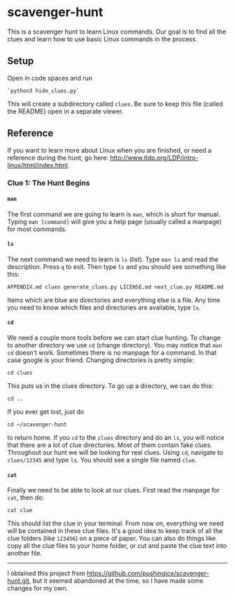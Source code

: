 # scavenger-hunt #

This is a scavenger hunt to learn Linux commands. Our goal is to find all
the clues and learn how to use basic Linux commands in the process.

## Setup ##

Open in code spaces and run 

    `python3 hide_clues.py`

This will create a subdirectory called `clues`. Be sure to keep this file
(called the README) open in a separate viewer.

## Reference ##

If you want to learn more about Linux when you are finished, or need a reference
during the hunt, go here: http://www.tldp.org/LDP/intro-linux/html/index.html.

### Clue 1: The Hunt Begins ###

#### `man` ####

The first command we are going to learn is `man`, which is short for manual.
Typing `man [command]` will give you a help page (usually called a manpage)
for most commands.

#### `ls` ####

The next command we need to learn is `ls` (list). Type `man ls` and read the
description. Press `q` to exit. Then type `ls` and you should see something
like this:

    APPENDIX.md clues generate_clues.py LICENSE.md next_clue.py README.md

Items which are blue are directories and everything else is a file. Any time
you need to know which files and directories are available, type `ls`.

#### `cd` ####

We need a couple more tools before we can start clue hunting. To change to
another directory we use `cd` (change directory). You may notice that
`man cd` doesn't work. Sometimes there is no manpage for a command. In that
case google is your friend. Changing directories is pretty simple:

    cd clues

This puts us in the clues directory. To go up a directory, we can do this:

    cd ..

If you ever get lost, just do

    cd ~/scavenger-hunt

to return home. If you `cd` to the `clues` directory and do an `ls`, you
will notice that there are a lot of clue directories. Most of them contain
fake clues. Throughout our hunt we will be looking for real clues. Using
`cd`, navigate to `clues/12345` and type `ls`. You should see a single
file named `clue`.

#### `cat` ####

Finally we need to be able to look at our clues. First read the manpage for
`cat`, then do:

    cat clue

This should list the clue in your terminal. From now on, everything we need
will be contained in these clue files. It's a good idea to keep track of
all the clue folders (like `123456`) on a piece of paper. You can also do
things like copy all the clue files to your home folder, or cut and paste
the clue text into another file.

---

I obtained this project from https://github.com/pushingice/scavenger-hunt.git,
but it seemed abandoned at the time, so I have made some changes for my own.
